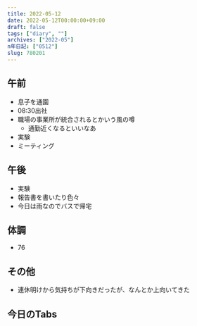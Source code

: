 ```yaml
---
title: 2022-05-12
date: 2022-05-12T00:00:00+09:00
draft: false
tags: ["diary", ""]
archives: ["2022-05"]
n年日記: ["0512"]
slug: 780201
---
```

## 午前
- 息子を通園
- 08:30出社
- 職場の事業所が統合されるとかいう風の噂
  - 通勤近くなるといいなあ
- 実験
- ミーティング
## 午後
- 実験
- 報告書を書いたり色々
- 今日は雨なのでバスで帰宅
## 体調
- 76
## その他
- 連休明けから気持ちが下向きだったが、なんとか上向いてきた
## 今日のTabs